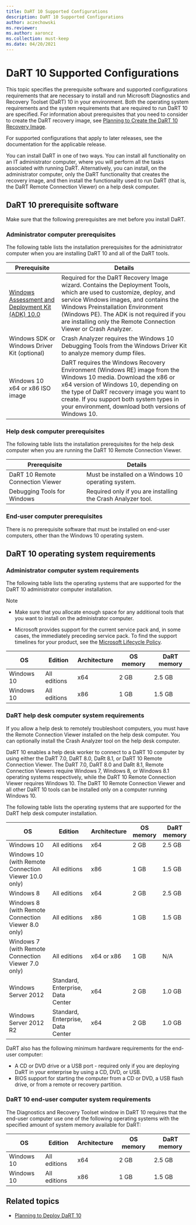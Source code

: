 ```yaml
---
title: DaRT 10 Supported Configurations
description: DaRT 10 Supported Configurations
author: aczechowski
ms.reviewer:
ms.author: aaroncz
ms.collection: must-keep
ms.date: 04/20/2021
---
```


# DaRT 10 Supported Configurations

This topic specifies the prerequisite software and supported configurations requirements that are necessary to install and run Microsoft Diagnostics and Recovery Toolset (DaRT) 10 in your environment. Both the operating system requirements and the system requirements that are required to run DaRT 10 are specified. For information about prerequisites that you need to consider to create the DaRT recovery image, see [Planning to Create the DaRT 10 Recovery Image](planning-to-create-the-dart-10-recovery-image.md).

For supported configurations that apply to later releases, see the documentation for the applicable release.

You can install DaRT in one of two ways. You can install all functionality on an IT administrator computer, where you will perform all the tasks associated with running DaRT. Alternatively, you can install, on the administrator computer, only the DaRT functionality that creates the recovery image, and then install the functionality used to run DaRT (that is, the DaRT Remote Connection Viewer) on a help desk computer.

## DaRT 10 prerequisite software

Make sure that the following prerequisites are met before you install DaRT.

### Administrator computer prerequisites

The following table lists the installation prerequisites for the administrator computer when you are installing DaRT 10 and all of the DaRT tools.

| Prerequisite | Details |
|--|--|
| [Windows Assessment and Deployment Kit (ADK) 10.0](/windows-hardware/get-started/adk-install) | Required for the DaRT Recovery Image wizard. Contains the Deployment Tools, which are used to customize, deploy, and service Windows images, and contains the Windows Preinstallation Environment (Windows PE). The ADK is not required if you are installing only the Remote Connection Viewer or Crash Analyzer. |
| Windows SDK or Windows Driver Kit (optional) | Crash Analyzer requires the Windows 10 Debugging Tools from the Windows Driver Kit to analyze memory dump files. |
| Windows 10 x64 or x86 ISO image | DaRT requires the Windows Recovery Environment (Windows RE) image from the Windows 10 media. Download the x86 or x64 version of Windows 10, depending on the type of DaRT recovery image you want to create. If you support both system types in your environment, download both versions of Windows 10. |

### Help desk computer prerequisites

The following table lists the installation prerequisites for the help desk computer when you are running the DaRT 10 Remote Connection Viewer.

| Prerequisite | Details |
|--|--|
| DaRT 10 Remote Connection Viewer | Must be installed on a Windows 10 operating system. |
| Debugging Tools for Windows | Required only if you are installing the Crash Analyzer tool. |

### End-user computer prerequisites

There is no prerequisite software that must be installed on end-user computers, other than the Windows 10 operating system.

## DaRT 10 operating system requirements

### Administrator computer system requirements

The following table lists the operating systems that are supported for the DaRT 10 administrator computer installation.

> [!NOTE]
>
> - Make sure that you allocate enough space for any additional tools that you want to install on the administrator computer.
>
> - Microsoft provides support for the current service pack and, in some cases, the immediately preceding service pack. To find the support timelines for your product, see the [Microsoft Lifecycle Policy](/lifecycle/).

| OS | Edition | Architecture | OS memory | DaRT memory |
|--|--|--|--|--|
| Windows 10 | All editions | x64 | 2 GB | 2.5 GB |
| Windows 10 | All editions | x86 | 1 GB | 1.5 GB |

### DaRT help desk computer system requirements

If you allow a help desk to remotely troubleshoot computers, you must have the Remote Connection Viewer installed on the help desk computer. You can optionally install the Crash Analyzer tool on the help desk computer.

DaRT 10 enables a help desk worker to connect to a DaRT 10 computer by using either the DaRT 7.0, DaRT 8.0, DaRt 8.1, or DaRT 10 Remote Connection Viewer. The DaRT 7.0, DaRT 8.0 and DaRt 8.1, Remote Connection Viewers require Windows 7, Windows 8, or Windows 8.1 operating systems respectively, while the DaRT 10 Remote Connection Viewer requires Windows 10. The DaRT 10 Remote Connection Viewer and all other DaRT 10 tools can be installed only on a computer running Windows 10.

The following table lists the operating systems that are supported for the DaRT help desk computer installation.

| OS | Edition | Architecture | OS memory | DaRT memory |
|--|--|--|--|--|
| Windows 10 | All editions | x64 | 2 GB | 2.5 GB |
| Windows 10 (with Remote Connection Viewer 10.0 only) | All editions | x86 | 1 GB | 1.5 GB |
| Windows 8 | All editions | x64 | 2 GB | 2.5 GB |
| Windows 8 (with Remote Connection Viewer 8.0 only) | All editions | x86 | 1 GB | 1.5 GB |
| Windows 7 (with Remote Connection Viewer 7.0 only) | All editions | x64 or x86 | 1 GB | N/A |
| Windows Server 2012 | Standard, Enterprise, Data Center | x64 | 2 GB | 1.0 GB |
| Windows Server 2012 R2 | Standard, Enterprise, Data Center | x64 | 2 GB | 1.0 GB |

DaRT also has the following minimum hardware requirements for the end-user computer:

- A CD or DVD drive or a USB port - required only if you are deploying DaRT in your enterprise by using a CD, DVD, or USB.
- BIOS support for starting the computer from a CD or DVD, a USB flash drive, or from a remote or recovery partition.

### DaRT 10 end-user computer system requirements

The Diagnostics and Recovery Toolset window in DaRT 10 requires that the end-user computer use one of the following operating systems with the specified amount of system memory available for DaRT:

| OS | Edition | Architecture | OS memory | DaRT memory |
|--|--|--|--|--|
| Windows 10 | All editions | x64 | 2 GB | 2.5 GB |
| Windows 10 | All editions | x86 | 1 GB | 1.5 GB |

## Related topics

- [Planning to Deploy DaRT 10](planning-to-deploy-dart-10.md)
